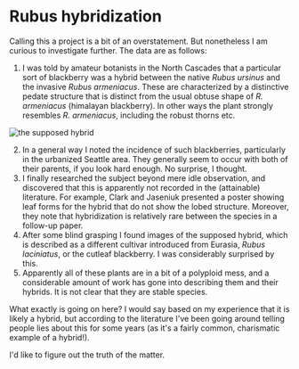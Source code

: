 # Rubus hybridization
Calling this a project is a bit of an overstatement. But nonetheless I am curious to investigate further. The data are as follows:

 1. I was told by amateur botanists in the North Cascades that a particular sort of blackberry was a hybrid between the native *Rubus ursinus* and the invasive *Rubus armeniacus*. These are characterized by a distinctive pedate structure that is distinct from the usual obtuse shape of *R. armeniacus* (himalayan blackberry). In other ways the plant strongly resembles *R. armeniacus*, including the robust thorns etc.

![the supposed hybrid](https://i1.wp.com/weedwise.conservationdistrict.org/wp-content/uploads/sites/2/2016/02/Rubus_laciniatus_07WWLS.jpg "the supposed hybrid")

 2. In a general way I noted the incidence of such blackberries, particularly in the urbanized Seattle area. They generally seem to occur with both of their parents, if you look hard enough. No surprise, I thought. 
 3. I finally researched the subject beyond mere idle observation, and discovered that this is apparently not recorded in the (attainable) literature. For example, Clark and Jaseniuk presented a poster showing leaf forms for the hybrid that do not show the lobed structure. Moreover, they note that hybridization is relatively rare between the species in a follow-up paper. 
 4. After some blind grasping I found images of the supposed hybrid, which is described as a different cultivar introduced from Eurasia, *Rubus laciniatus*, or the cutleaf blackberry. I was considerably surprised by this.
 5. Apparently all of these plants are in a bit of a polyploid mess, and a considerable amount of work has gone into describing them and their hybrids. It is not clear that they are stable species. 

 What exactly is going on here? I would say based on my experience that it is likely a hybrid, but according to the literature I've been going around telling people lies about this for some years (as it's a fairly common, charismatic example of a hybrid!). 

 I'd like to figure out the truth of the matter. 
